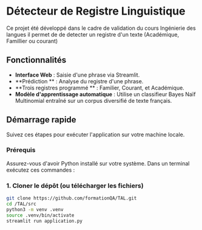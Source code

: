 # Détecteur de Registre Linguistique
Ce projet  été développé dans le cadre de validation du cours Ingénierie des langues il permet de
de detecter un registre d'un texte (Académique, Famillier ou courant)

##  Fonctionnalités

-   **Interface Web** : Saisie d'une phrase via Streamlit.
-   **Prédiction ** : Analyse du registre d'une phrase.
-   **Trois registres programmé ** : Familier, Courant, et Académique.
-   **Modèle d'apprentissage automatique** : Utilise un classifieur Bayes Naïf Multinomial entraîné sur un corpus diversifié de texte français.


##  Démarrage rapide

Suivez ces étapes pour exécuter l'application sur votre machine locale.

### Prérequis

Assurez-vous d'avoir Python installé sur votre système.
Dans un terminal exécutez ces commandes : 

### 1. Cloner le dépôt (ou télécharger les fichiers)

```bash
git clone https://github.com/formationQA/TAL.git
cd /TAL/src 
python3 -m venv .venv
source .venv/bin/activate
streamlit run application.py
